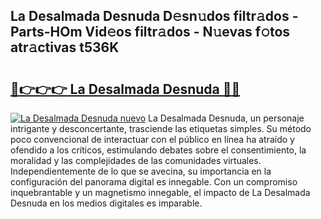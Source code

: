 ## La Desalmada Desnuda D𝚎sn𝚞dos filtr𝚊dos - Parts-HOm Vid𝚎os filtr𝚊dos - N𝚞evas f𝚘tos atr𝚊ctivas t536K

# <h2><a href="http://mb9stk.tromn.icu/?c=La+Desalmada+Desnuda">🔗👉👉👉 La Desalmada Desnuda 🔗🔗</a></h2>

[![La Desalmada Desnuda nuevo](https://i.imgur.com/pEAQMta.gif)](http://mb9stk.tromn.icu/?c=La+Desalmada+Desnuda)
La Desalmada Desnuda, un personaje intrigante y desconcertante, trasciende las etiquetas simples. Su método poco convencional de interactuar con el público en línea ha atraído y ofendido a los críticos, estimulando debates sobre el consentimiento, la moralidad y las complejidades de las comunidades virtuales. Independientemente de lo que se avecina, su importancia en la configuración del panorama digital es innegable. Con un compromiso inquebrantable y un magnetismo innegable, el impacto de La Desalmada Desnuda en los medios digitales es imparable.
